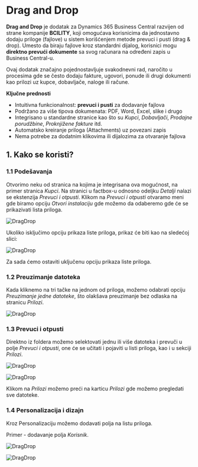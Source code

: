 # Drag and Drop

**Drag and Drop** je dodatak za Dynamics 365 Business Central razvijen od strane kompanije **BCILITY**, koji omogućava korisnicima da jednostavno dodaju priloge (fajlove) u sistem korišćenjem metode prevuci i pusti (drag & drop). Umesto da biraju fajlove kroz standardni dijalog, korisnici mogu **direktno prevući dokumente** sa svog računara na određeni zapis u Business Central-u.

Ovaj dodatak značajno pojednostavljuje svakodnevni rad, naročito u procesima gde se često dodaju fakture, ugovori, ponude ili drugi dokumenti kao prilozi uz kupce, dobavljače, naloge ili račune.

**Ključne prednosti**

- Intuitivna funkcionalnost: **prevuci i pusti** za dodavanje fajlova
- Podržano za više tipova dokumenata: PDF, Word, Excel, slike i drugo
- Integrisano u standardne stranice kao što su *Kupci*, *Dobavljači*, *Prodajne porudžbine*, *Proknjižene fakture* itd.
- Automatsko kreiranje priloga (Attachments) uz povezani zapis
- Nema potrebe za dodatnim klikovima ili dijalozima za otvaranje fajlova

## **1. Kako se koristi?**

### **1.1 Podešavanja**

Otvorimo neku od stranica na kojima je integrisana ova mogućnost, na primer stranica *Kupci*. Na stranici u factbox-u odnosno odeljku *Detalji* nalazi se ekstenzija *Prevuci i otpusti*. Klikom na *Prevuci i otpusti* otvaramo meni gde biramo opciju *Otvori instalaciju* gde možemo da odaberemo gde će se prikazivati lista priloga.

![DragDrop](../assets/Aplikacije/DragDrop/dragdrop1.png)

Ukoliko isključimo opciju prikaza liste priloga, prikaz će biti kao na sledećoj slici:

![DragDrop](../assets/Aplikacije/DragDrop/dragdrop2.png)

Za sada ćemo ostaviti uključenu opciju prikaza liste priloga. 

### **1.2 Preuzimanje datoteka**

Kada kliknemo na tri tačke na jednom od priloga, možemo odabrati opciju *Preuzimanje jedne datoteke*, što olakšava preuzimanje bez odlaska na stranicu *Prilozi*.

![DragDrop](../assets/Aplikacije/DragDrop/dragdrop3.png)

### **1.3 Prevuci i otpusti**

Direktno iz foldera možemo selektovati jednu ili više datoteka i prevuči u polje *Prevuci i otpusti*, one će se učitati i pojaviti u listi priloga, kao i u sekciji *Prilozi*.

![DragDrop](../assets/Aplikacije/DragDrop/dragdrop4.png)

![DragDrop](../assets/Aplikacije/DragDrop/dragdrop5.png)

Klikom na *Prilozi* možemo preći na karticu *Prilozi* gde možemo pregledati sve datoteke.

### **1.4 Personalizacija i dizajn**

Kroz Personalizaciju možemo dodavati polja na listu priloga.

Primer - dodavanje polja *Korisnik*.

![DragDrop](../assets/Aplikacije/DragDrop/dragdrop6.png)

![DragDrop](../assets/Aplikacije/DragDrop/dragdrop7.png)

